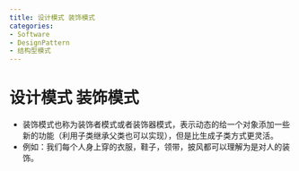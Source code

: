 ```yaml
---
title: 设计模式 装饰模式
categories:
- Software
- DesignPattern
- 结构型模式
---
```

# 设计模式 装饰模式

- 装饰模式也称为装饰者模式或者装饰器模式，表示动态的给一个对象添加一些新的功能（利用子类继承父类也可以实现），但是比生成子类方式更灵活。
- 例如：我们每个人身上穿的衣服，鞋子，领带，披风都可以理解为是对人的装饰。